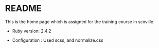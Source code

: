 # README
This is the home page which is assigned for the training course in scoville.


* Ruby version: 2.4.2


* Configuration : Used scss, and normalize.css


